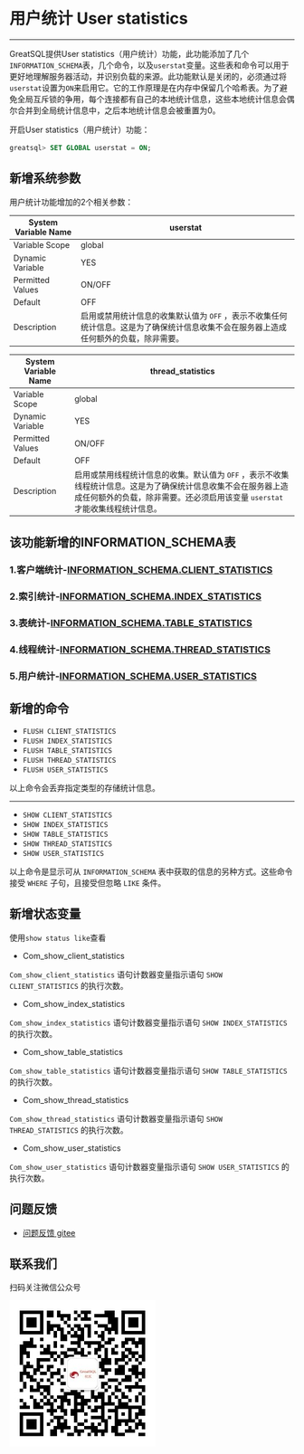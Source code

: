 # 用户统计 User statistics

---
GreatSQL提供User statistics（用户统计）功能，此功能添加了几个`INFORMATION_SCHEMA`表，几个命令，以及`userstat`变量。这些表和命令可以用于更好地理解服务器活动，并识别负载的来源。此功能默认是关闭的，必须通过将`userstat`设置为`ON`来启用它。它的工作原理是在内存中保留几个哈希表。为了避免全局互斥锁的争用，每个连接都有自己的本地统计信息，这些本地统计信息会偶尔合并到全局统计信息中，之后本地统计信息会被重置为0。

开启User statistics（用户统计）功能：

```sql
greatsql> SET GLOBAL userstat = ON;
```

## 新增系统参数

用户统计功能增加的2个相关参数：

| System Variable Name | userstat                                                     |
| -------------------- | ------------------------------------------------------------ |
| Variable Scope       | global                                                       |
| Dynamic Variable     | YES                                                          |
| Permitted Values     | ON/OFF                                                       |
| Default              | OFF                                                          |
| Description          | 启用或禁用统计信息的收集默认值为 `OFF` ，表示不收集任何统计信息。这是为了确保统计信息收集不会在服务器上造成任何额外的负载，除非需要。 |

| System Variable Name | thread_statistics                                            |
| -------------------- | ------------------------------------------------------------ |
| Variable Scope       | global                                                       |
| Dynamic Variable     | YES                                                          |
| Permitted Values     | ON/OFF                                                       |
| Default              | OFF                                                          |
| Description          | 启用或禁用线程统计信息的收集。默认值为 `OFF` ，表示不收集线程统计信息。这是为了确保统计信息收集不会在服务器上造成任何额外的负载，除非需要。还必须启用该变量 `userstat` 才能收集线程统计信息。 |

## 该功能新增的INFORMATION_SCHEMA表

### 1.客户端统计-[INFORMATION_SCHEMA.CLIENT_STATISTICS](./6-1-1-client-statistics.md)

### 2.索引统计-[INFORMATION_SCHEMA.INDEX_STATISTICS](./6-1-2-index-statistics.md)

### 3.表统计-[INFORMATION_SCHEMA.TABLE_STATISTICS](./6-1-3-table-statistics.md)

### 4.线程统计-[INFORMATION_SCHEMA.THREAD_STATISTICS](./6-1-4-thread-statistics.md)

### 5.用户统计-[INFORMATION_SCHEMA.USER_STATISTICS](./6-1-5-user-statistics.md)

## 新增的命令

- `FLUSH CLIENT_STATISTICS`
- `FLUSH INDEX_STATISTICS`
- `FLUSH TABLE_STATISTICS`
- `FLUSH THREAD_STATISTICS`
- `FLUSH USER_STATISTICS`

以上命令会丢弃指定类型的存储统计信息。

---

- `SHOW CLIENT_STATISTICS`
- `SHOW INDEX_STATISTICS`
- `SHOW TABLE_STATISTICS`
- `SHOW THREAD_STATISTICS`
- `SHOW USER_STATISTICS`

以上命令是显示可从 `INFORMATION_SCHEMA` 表中获取的信息的另种方式。这些命令接受 `WHERE` 子句，且接受但忽略 `LIKE` 条件。

## 新增状态变量

使用`show status like`查看

- Com_show_client_statistics

`Com_show_client_statistics` 语句计数器变量指示语句 `SHOW CLIENT_STATISTICS` 的执行次数。

- Com_show_index_statistics

`Com_show_index_statistics` 语句计数器变量指示语句 `SHOW INDEX_STATISTICS` 的执行次数。

- Com_show_table_statistics

`Com_show_table_statistics` 语句计数器变量指示语句 `SHOW TABLE_STATISTICS` 的执行次数。

- Com_show_thread_statistics

`Com_show_thread_statistics` 语句计数器变量指示语句 `SHOW THREAD_STATISTICS` 的执行次数。

- Com_show_user_statistics

`Com_show_user_statistics` 语句计数器变量指示语句 `SHOW USER_STATISTICS` 的执行次数。

**问题反馈**
---

- [问题反馈 gitee](https://gitee.com/GreatSQL/GreatSQL-Manual/issues)


**联系我们**
---

扫码关注微信公众号

![greatsql-wx](../greatsql-wx.jpg)
